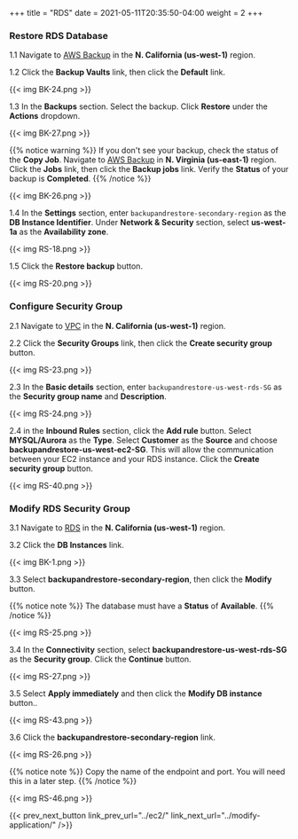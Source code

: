 +++
title = "RDS"
date =  2021-05-11T20:35:50-04:00
weight = 2
+++

### Restore RDS Database

1.1 Navigate to [AWS Backup](https://us-west-1.console.aws.amazon.com/backup/home?region=us-west-1#/) in the **N. California (us-west-1)** region.

1.2 Click the **Backup Vaults** link, then click the **Default** link.

{{< img BK-24.png >}}

1.3 In the **Backups** section. Select the backup. Click **Restore** under the **Actions** dropdown.

{{< img BK-27.png >}}

{{% notice warning %}}
If you don't see your backup, check the status of the **Copy Job**. Navigate to [AWS Backup](https://us-east-1.console.aws.amazon.com/backup/home?region=us-east-1#/) in **N. Virginia (us-east-1)** region. Click the **Jobs** link, then click the **Backup jobs** link.  Verify the **Status** of your backup is **Completed**.
{{% /notice %}}

{{< img BK-26.png >}}

1.4 In the **Settings** section, enter `backupandrestore-secondary-region` as the **DB Instance Identifier**. Under **Network & Security** section, select **us-west-1a** as the **Availability zone**.

{{< img RS-18.png >}}

1.5 Click the **Restore backup** button.

{{< img RS-20.png >}}

### Configure Security Group

2.1 Navigate to [VPC](https://us-west-1.console.aws.amazon.com/vpc/home?region=us-west-1#/) in the **N. California (us-west-1)** region.

2.2 Click the **Security Groups** link, then click the **Create security group** button.

{{< img RS-23.png >}}

2.3 In the **Basic details** section, enter `backupandrestore-us-west-rds-SG` as the **Security group name** and **Description**.

{{< img RS-24.png >}}

2.4 in the **Inbound Rules** section, click the **Add rule** button.  Select **MYSQL/Aurora** as the **Type**.  Select **Customer** as the **Source** and choose **backupandrestore-us-west-ec2-SG**.  This will allow the communication between your EC2 instance and your RDS instance. Click the **Create security group** button.

{{< img RS-40.png >}}

### Modify RDS Security Group

3.1 Navigate to [RDS](https://us-west-1.console.aws.amazon.com/rds/home?region=us-west-1#/) in the **N. California (us-west-1)** region.

3.2 Click the **DB Instances** link.

{{< img BK-1.png >}}

3.3 Select **backupandrestore-secondary-region**, then click the **Modify** button.

{{% notice note %}}
The database must have a **Status** of **Available**.
{{% /notice %}}

{{< img RS-25.png >}}

3.4 In the **Connectivity** section, select **backupandrestore-us-west-rds-SG** as the **Security group**. Click the **Continue** button.

{{< img RS-27.png >}}

3.5 Select **Apply immediately** and then click the **Modify DB instance** button..

{{< img RS-43.png >}}

3.6 Click the **backupandrestore-secondary-region** link.

{{< img RS-26.png >}}

{{% notice note %}}
Copy the name of the endpoint and port.  You will need this in a later step.
{{% /notice %}}

{{< img RS-46.png >}}

{{< prev_next_button link_prev_url="../ec2/" link_next_url="../modify-application/" />}}
